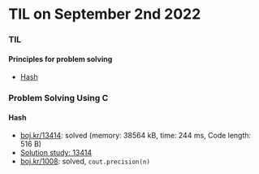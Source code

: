 # **TIL on September 2nd 2022**
### TIL
#### Principles for problem solving
- [Hash](../../../Computer%20science/Algorithm/hash-08-31-2022.md)

### Problem Solving Using C
#### Hash
- [boj.kr/13414](../../../Problem%20Solving/boj/Hash/13414-09-02-2022.cpp): solved (memory: 38564 kB, time: 244 ms, Code length: 516 B)
- [Solution study: 13414](../../../Problem%20Solving/Solution%20study/sol-study-13414-09-02-2022.md)
- [boj.kr/1008](../../../Problem%20Solving/boj/1008-09-02-2022.cpp): solved, `cout.precision(n)`